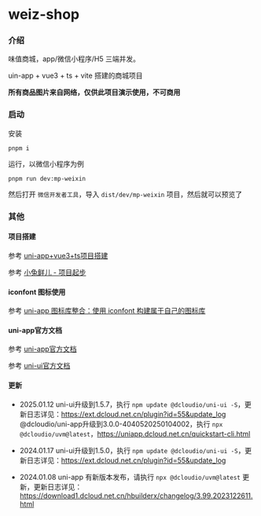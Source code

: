 # weiz-shop

### 介绍

味值商城，app/微信小程序/H5 三端并发。

uin-app + vue3 + ts + vite 搭建的商城项目

**所有商品图片来自网络，仅供此项目演示使用，不可商用**

### 启动

安装

```shell
pnpm i
```

运行，以微信小程序为例

```shell
pnpm run dev:mp-weixin
```

然后打开 `微信开发者工具`，导入 `dist/dev/mp-weixin` 项目，然后就可以预览了

### 其他

#### 项目搭建

参考 [uni-app+vue3+ts项目搭建](https://weizwz.com/posts/f1579949.html)

参考 [小兔鲜儿 - 项目起步](https://megasu.gitee.io/uni-app-shop-note/rabbit-shop/)

#### iconfont 图标使用

参考 [uni-app 图标库整合：使用 iconfont 构建属于自己的图标库](https://juejin.cn/post/7314121672886075443)

#### uni-app官方文档

参考 [uni-app官方文档](https://uniapp.dcloud.net.cn/)

参考 [uni-ui官方文档](https://uniapp.dcloud.net.cn/component/uniui/uni-ui.html)

#### 更新

- 2025.01.12
  uni-ui升级到1.5.7，执行 `npm update @dcloudio/uni-ui -S`，更新日志详见：https://ext.dcloud.net.cn/plugin?id=55&update_log
  @dcloudio/uni-app升级到3.0.0-4040520250104002，执行 `npx @dcloudio/uvm@latest`，https://uniapp.dcloud.net.cn/quickstart-cli.html

- 2024.01.17
  uni-ui升级到1.5.0，执行 `npm update @dcloudio/uni-ui -S`，更新日志详见：https://ext.dcloud.net.cn/plugin?id=55&update_log

- 2024.01.08
  uni-app 有新版本发布，请执行 `npx @dcloudio/uvm@latest` 更新，更新日志详见：https://download1.dcloud.net.cn/hbuilderx/changelog/3.99.2023122611.html
